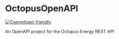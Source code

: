 # OctopusOpenAPI

[![Commitizen friendly](https://img.shields.io/badge/commitizen-friendly-brightgreen.svg)](http://commitizen.github.io/cz-cli/)

An OpenAPI project for the Octopus Energy REST API
